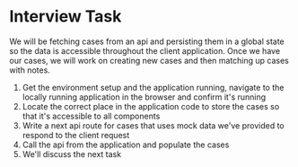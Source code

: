 # Interview Task

We will be fetching cases from an api and persisting them in a global state so the data is accessible throughout the client application. Once we have our cases, we will work on creating new cases and then matching up cases with notes.

1. Get the environment setup and the application running, navigate to the locally running application in the browser and confirm it's running
2. Locate the correct place in the application code to store the cases so that it's accessible to all components
3. Write a next api route for cases that uses mock data we've provided to respond to the client request
4. Call the api from the application and populate the cases
5. We'll discuss the next task
